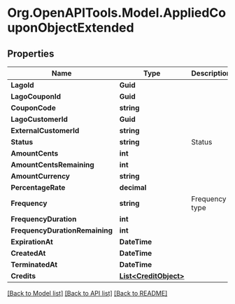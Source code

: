 
# Org.OpenAPITools.Model.AppliedCouponObjectExtended

## Properties

Name | Type | Description | Notes
------------ | ------------- | ------------- | -------------
**LagoId** | **Guid** |  | 
**LagoCouponId** | **Guid** |  | 
**CouponCode** | **string** |  | 
**LagoCustomerId** | **Guid** |  | 
**ExternalCustomerId** | **string** |  | 
**Status** | **string** | Status | 
**AmountCents** | **int** |  | 
**AmountCentsRemaining** | **int** |  | [optional] 
**AmountCurrency** | **string** |  | 
**PercentageRate** | **decimal** |  | [optional] 
**Frequency** | **string** | Frequency type | 
**FrequencyDuration** | **int** |  | [optional] 
**FrequencyDurationRemaining** | **int** |  | [optional] 
**ExpirationAt** | **DateTime** |  | [optional] 
**CreatedAt** | **DateTime** |  | 
**TerminatedAt** | **DateTime** |  | [optional] 
**Credits** | [**List&lt;CreditObject&gt;**](CreditObject.md) |  | 

[[Back to Model list]](../README.md#documentation-for-models)
[[Back to API list]](../README.md#documentation-for-api-endpoints)
[[Back to README]](../README.md)

